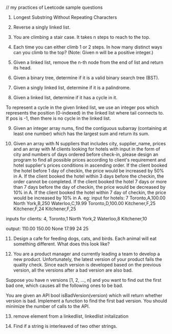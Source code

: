 // my practices of Leetcode sample questions

1. Longest Substring Without Repeating Characters

2. Reverse a singly linked list.

3. You are climbing a stair case. It takes n steps to reach to the top.

4. Each time you can either climb 1 or 2 steps. In how many distinct ways can you climb to the top? (Note: Given n will be a positive integer.)

5. Given a linked list, remove the n-th node from the end of list and return its head.

6. Given a binary tree, determine if it is a valid binary search tree (BST).

7. Given a singly linked list, determine if it is a palindrome.

8. Given a linked list, determine if it has a cycle in it.

To represent a cycle in the given linked list, we use an integer pos which represents the position (0-indexed) in the linked list where tail connects to. If pos is -1, then there is no cycle in the linked list.

9. Given an integer array nums, find the contiguous subarray (containing at least one number) which has the largest sum and return its sum.

10. Given an array with N suppliers that includes city, supplier_name, prices and an array with M clients looking for hotels with input in the form of city and numbers of days ordered before check-in, please design an program to find all possible prices according to client's requirement and hotel supplier's prices conditions in ascending order.
If the client booked the hotel before 1 day of checkin, the price would be increased by 50% in A.
If the client booked the hotel within 3 days before the checkin, the order cannot be completed.
If the client booked the hotel 7 days or more than 7 days before the day of checkin, the price would be decreased by 10% in A.
If the client booked the hotel within 7 day of checkin, the price would be increased by 10% in A.
eg:
input for hotels:
7
Toronto,A,100.00
North York,B,250
Waterloo,C,19.99
Toronto,D,100.00
Kitchener,F,25
Kitchener,F,24
Kitchener,F,25

inputs for clients:
4,
Toronto,1
North York,2
Waterloo,8
Kitchener,10

output:
110.00 150.00
None
17.99
24 25

11. Design a cafe for feeding dogs, cats, and birds.  Each animal will eat something different.  What does this look like? 

12. You are a product manager and currently leading a team to develop a new product. Unfortunately, the latest version of your product fails the quality check. Since each version is developed based on the previous version, all the versions after a bad version are also bad.

Suppose you have n versions [1, 2, ..., n] and you want to find out the first bad one, which causes all the following ones to be bad.

You are given an API bool isBadVersion(version) which will return whether version is bad. Implement a function to find the first bad version. You should minimize the number of calls to the API.

13. remove element from a linkedlist, linkedlist initalization

14. Find if a string is interleaved of two other strings.

